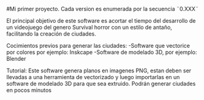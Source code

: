 #Mi primer proyecto.
Cada version es enumerada por la secuencia ¨0.XXX¨

El principal objetivo de este software es acortar el tiempo del desarrollo de un videojuego del genero Survival horror con un estilo de antaño, facilitando la creación de ciudades.

Cocimientos previos para generar las ciudades:
-Software que vectorice por colores por ejemplo: Inskcape
-Software de modelado 3D, por ejemplo: Blender

Tutorial:
Este software genera planos en imagenes PNG, estan deben ser llevadas a una herramienta de vectorizado y luego importarlas en un software de modelado 3D para que sea extruido.
Podrán generar ciudades en pocos minutos



